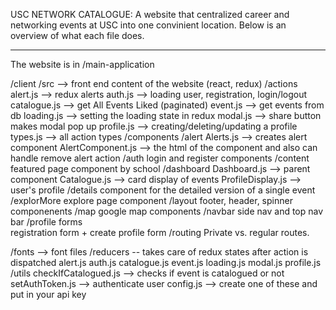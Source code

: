 USC NETWORK CATALOGUE: A website that centralized career and networking events at USC into one convinient location. Below is an overview of what each file does. 

<hr>

The website is in /main-application

/client /src --> front end content of the website (react, redux)
/actions
    alert.js --> redux alerts
    auth.js --> loading user, registration, login/logout
    catalogue.js --> get All Events Liked (paginated)
    event.js --> get events from db
    loading.js --> setting the loading state in redux
    modal.js --> share button makes modal pop up
    profile.js --> creating/deleting/updating a profile
    types.js --> all action types
/components
    /alert
        Alerts.js --> creates alert component
        AlertComponent.js --> the html of the component and also can handle remove alert action
    /auth 
        login and register components 
    /content 
        featured page component by school 
    /dashboard
        Dashboard.js --> parent component 
        Catalogue.js --> card display of events 
        ProfileDisplay.js --> user's profile
    /details 
        component for the detailed version of a single event
    /explorMore 
        explore page component
    /layout 
        footer, header, spinner componenents
    /map 
        google map components
    /navbar 
        side nav and top nav bar 
    /profile forms  
        registration form + create profile form 
    /routing 
        Private vs. regular routes. 

/fonts --> font files
/reducers -- takes care of redux states after action is dispatched
    alert.js
    auth.js
    catalogue.js
    event.js
    loading.js
    modal.js
    profile.js
/utils
    checkIfCatalogued.js --> checks if event is catalogued or not
    setAuthToken.js --> authenticate user
    config.js --> create one of these and put in your api key
